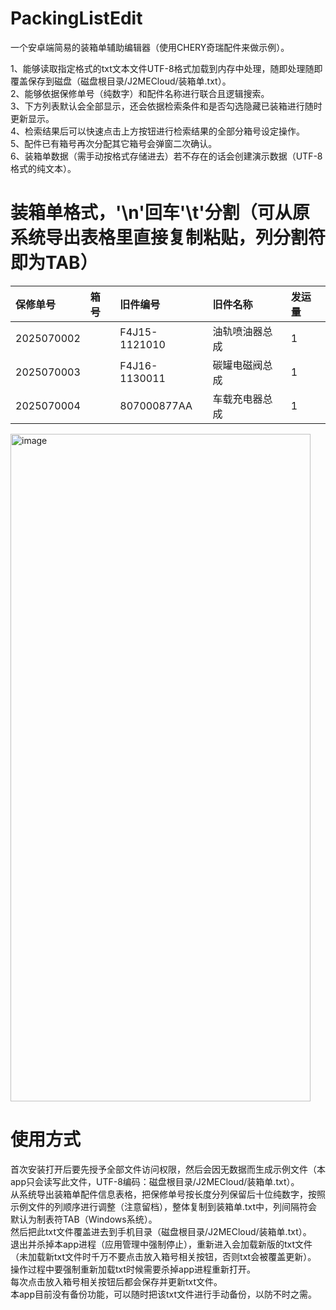 # PackingListEdit
一个安卓端简易的装箱单辅助编辑器（使用CHERY奇瑞配件来做示例）。

1、能够读取指定格式的txt文本文件UTF-8格式加载到内存中处理，随即处理随即覆盖保存到磁盘（磁盘根目录/J2MECloud/装箱单.txt）。<br>
2、能够依据保修单号（纯数字）和配件名称进行联合且逻辑搜索。<br>
3、下方列表默认会全部显示，还会依据检索条件和是否勾选隐藏已装箱进行随时更新显示。<br>
4、检索结果后可以快速点击上方按钮进行检索结果的全部分箱号设定操作。<br>
5、配件已有箱号再次分配其它箱号会弹窗二次确认。<br>
6、装箱单数据（需手动按格式存储进去）若不存在的话会创建演示数据（UTF-8格式的纯文本）。<br>

# 装箱单格式，'\n'回车'\t'分割（可从原系统导出表格里直接复制粘贴，列分割符即为TAB）
|保修单号|箱号|旧件编号|旧件名称|发运量|
|:---|:---|:---|:---|:---|
|2025070002||F4J15-1121010|油轨喷油器总成|1|
|2025070003||F4J16-1130011|碳罐电磁阀总成|1|
|2025070004||807000877AA|车载充电器总成|1|

<img width="480" height="1068" alt="image" src="https://github.com/user-attachments/assets/b4c6521e-d075-4033-baab-fcd800218c9e" />

# 使用方式
首次安装打开后要先授予全部文件访问权限，然后会因无数据而生成示例文件（本app只会读写此文件，UTF-8编码：磁盘根目录/J2MECloud/装箱单.txt）。<br>
从系统导出装箱单配件信息表格，把保修单号按长度分列保留后十位纯数字，按照示例文件的列顺序进行调整（注意留档），整体复制到装箱单.txt中，列间隔符会默认为制表符TAB（Windows系统）。<br>
然后把此txt文件覆盖进去到手机目录（磁盘根目录/J2MECloud/装箱单.txt）。<br>
退出并杀掉本app进程（应用管理中强制停止），重新进入会加载新版的txt文件（未加载新txt文件时千万不要点击放入箱号相关按钮，否则txt会被覆盖更新）。<br>
操作过程中要强制重新加载txt时候需要杀掉app进程重新打开。<br>
每次点击放入箱号相关按钮后都会保存并更新txt文件。<br>
本app目前没有备份功能，可以随时把该txt文件进行手动备份，以防不时之需。
